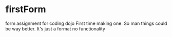 # firstForm
form assignment for coding dojo 
First time making one. So man things could be way better. It's just a format no functionality 
